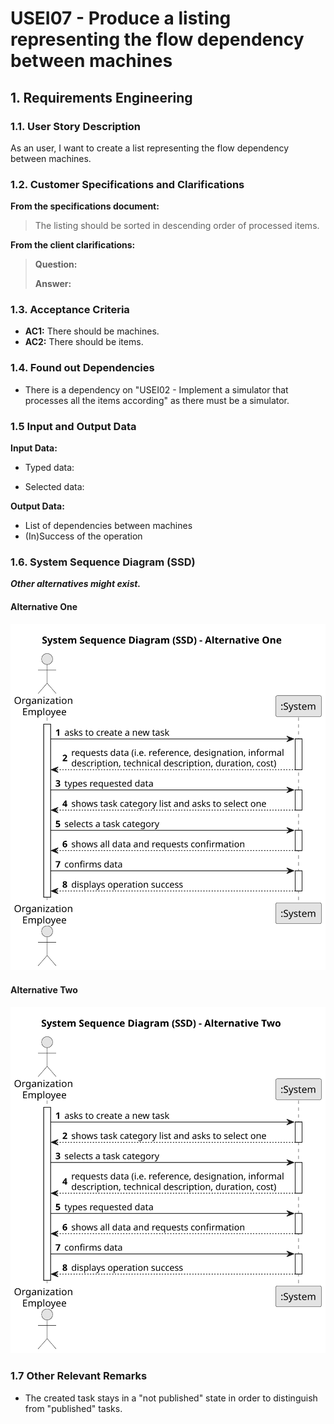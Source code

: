 # USEI07 - Produce a listing representing the flow dependency between machines


## 1. Requirements Engineering

### 1.1. User Story Description

As an user, I want to create a list representing the flow dependency between machines.

### 1.2. Customer Specifications and Clarifications 

**From the specifications document:**

> The listing should be sorted in descending order of processed items.

**From the client clarifications:**

> **Question:** 
>
> **Answer:** 

### 1.3. Acceptance Criteria

* **AC1:** There should be machines.
* **AC2:** There should be items.

### 1.4. Found out Dependencies

* There is a dependency on "USEI02 - Implement a simulator that processes all the items according" as there must be a simulator.

### 1.5 Input and Output Data

**Input Data:**

* Typed data:
	
* Selected data:

**Output Data:**

* List of dependencies between machines
* (In)Success of the operation

### 1.6. System Sequence Diagram (SSD)

**_Other alternatives might exist._**

#### Alternative One

![System Sequence Diagram - Alternative One](svg/us006-system-sequence-diagram-alternative-one.svg)

#### Alternative Two

![System Sequence Diagram - Alternative Two](svg/us006-system-sequence-diagram-alternative-two.svg)

### 1.7 Other Relevant Remarks

* The created task stays in a "not published" state in order to distinguish from "published" tasks.